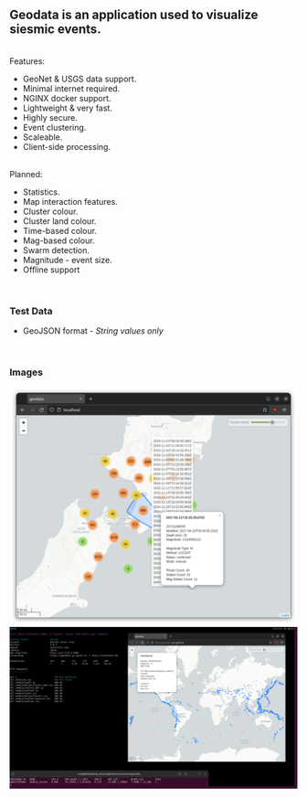 <h2>Geodata is an application used to visualize siesmic events.</h2>

<br>
Features:

* GeoNet & USGS data support.
* Minimal internet required.
* NGINX docker support.
* Lightweight & very fast.
* Highly secure.
* Event clustering.
* Scaleable.
* Client-side processing.

<br>
Planned:

* Statistics.
* Map interaction features.
* Cluster colour.
* Cluster land colour.
* Time-based colour.
* Mag-based colour.
* Swarm detection.
* Magnitude - event size.
* Offline support

<br>

<h3>Test Data</h3>

* GeoJSON format - *String values only*

<br>

<h3>Images</h3>
<img src="./media/5742746E566D745A756D706162413D3D.png" alt="FeatureDisabled" width="600px"/>
<img src="./media/3979453966736A667257656F36513D3D.png" alt="FeatureDisabled" width="1000px"/>
